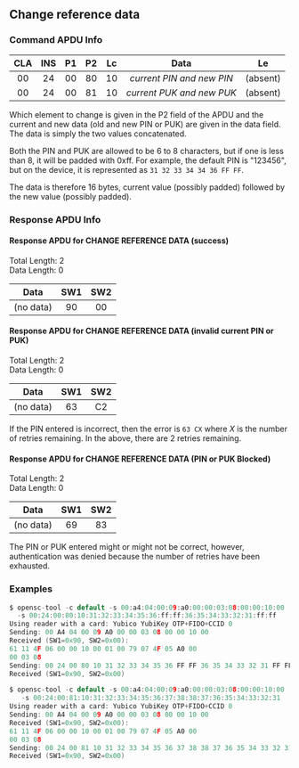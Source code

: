 <!-- Copyright 2021 Yubico AB

Licensed under the Apache License, Version 2.0 (the "License");
you may not use this file except in compliance with the License.
You may obtain a copy of the License at

    http://www.apache.org/licenses/LICENSE-2.0

Unless required by applicable law or agreed to in writing, software
distributed under the License is distributed on an "AS IS" BASIS,
WITHOUT WARRANTIES OR CONDITIONS OF ANY KIND, either express or implied.
See the License for the specific language governing permissions and
limitations under the License. -->

## Change reference data

### Command APDU Info

| CLA | INS | P1 | P2 | Lc |           Data            |    Le    |
|:---:|:---:|:--:|:--:|:--:|:-------------------------:|:--------:| 
| 00  | 24  | 00 | 80 | 10 | *current PIN and new PIN* | (absent) |
| 00  | 24  | 00 | 81 | 10 | *current PUK and new PUK* | (absent) |

Which element to change is given in the P2 field of the APDU and the current and new
data (old and new PIN or PUK) are given in the data field. The data is simply the two
values concatenated.

Both the PIN and PUK are allowed to be 6 to 8 characters, but if one is less than 8, it
will be padded with 0xff. For example, the default PIN is "123456", but on the device,
it is represented as `31 32 33 34 34 36 FF FF`.

The data is therefore 16 bytes, current value (possibly padded) followed by the new
value (possibly padded).

### Response APDU Info

#### Response APDU for CHANGE REFERENCE DATA (success)

Total Length: 2\
Data Length: 0

|   Data    | SW1 | SW2 |
|:---------:|:---:|:---:|
| (no data) | 90  | 00  |

#### Response APDU for CHANGE REFERENCE DATA (invalid current PIN or PUK)

Total Length: 2\
Data Length: 0

|   Data    | SW1 | SW2 | 
|:---------:|:---:|:---:|
| (no data) | 63  | C2  |

If the PIN entered is incorrect, then the error is `63 CX` where *X* is the number of
retries remaining. In the above, there are 2 retries remaining.

#### Response APDU for CHANGE REFERENCE DATA (PIN or PUK Blocked)

Total Length: 2\
Data Length: 0

|   Data    | SW1 | SW2 | 
|:---------:|:---:|:---:|
| (no data) | 69  | 83  |

The PIN or PUK entered might or might not be correct, however, authentication was denied
because the number of retries have been exhausted.

### Examples

```C
$ opensc-tool -c default -s 00:a4:04:00:09:a0:00:00:03:08:00:00:10:00
  -s 00:24:00:80:10:31:32:33:34:35:36:ff:ff:36:35:34:33:32:31:ff:ff
Using reader with a card: Yubico YubiKey OTP+FIDO+CCID 0
Sending: 00 A4 04 00 09 A0 00 00 03 08 00 00 10 00
Received (SW1=0x90, SW2=0x00):
61 11 4F 06 00 00 10 00 01 00 79 07 4F 05 A0 00
00 03 08
Sending: 00 24 00 80 10 31 32 33 34 35 36 FF FF 36 35 34 33 32 31 FF FF
Received (SW1=0x90, SW2=0x00)

$ opensc-tool -c default -s 00:a4:04:00:09:a0:00:00:03:08:00:00:10:00
   -s 00:24:00:81:10:31:32:33:34:35:36:37:38:38:37:36:35:34:33:32:31
Using reader with a card: Yubico YubiKey OTP+FIDO+CCID 0
Sending: 00 A4 04 00 09 A0 00 00 03 08 00 00 10 00
Received (SW1=0x90, SW2=0x00):
61 11 4F 06 00 00 10 00 01 00 79 07 4F 05 A0 00
00 03 08
Sending: 00 24 00 81 10 31 32 33 34 35 36 37 38 38 37 36 35 34 33 32 31
Received (SW1=0x90, SW2=0x00)
```
